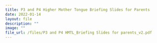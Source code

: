 ```yaml
---
title: P3 and P4 Higher Mother Tongue Briefing Slides for Parents
date: 2022-01-14
layout: file
description: ""
image: ""
file_url: /files/P3 and P4 HMTL_Briefing Slides for parents_v2.pdf
---
```



